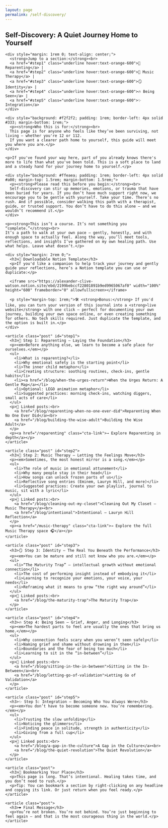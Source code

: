 ```yaml
---
layout: page
permalink: /self-discovery/
---
```


<main>
  <section class="blog-intro">
    <h2>Self-Discovery: A Quiet Journey Home to Yourself</h2>

    <div style="margin: 1rem 0; text-align: center;">
      <strong>Jump to a section:</strong><br>
      <a href="#step1" class="underline hover:text-orange-600">🧸 Reparenting</a> |
      <a href="#step2" class="underline hover:text-orange-600">🎵 Music Therapy</a> |
      <a href="#step3" class="underline hover:text-orange-600">🪞 Identity</a> |
      <a href="#step4" class="underline hover:text-orange-600">🔥 Being Seen</a> |
      <a href="#step5" class="underline hover:text-orange-600">✨ Integration</a>
    </div>

    <div style="background: #f2f2f2; padding: 1rem; border-left: 4px solid #333; margin-bottom: 1rem;">
      <p><strong>Who this is for:</strong><br>
      This page is for anyone who feels like they’ve been surviving, not living — whether you're 12 or 112.  
      If you want a clearer path home to yourself, this guide will meet you where you are.</p>
    </div>

    <p>If you've found your way here, part of you already knows there's more to life than what you've been told. This is a soft place to land and a steady hand for your journey home to yourself.</p>

    <div style="background: #ffeaea; padding: 1rem; border-left: 4px solid #a00; margin-top: 1.5rem; margin-bottom: 1.5rem;">
      <p><strong>Please read this before you begin:</strong><br>
      Self-discovery can stir up memories, emotions, or trauma that have been buried for years. If you don’t have much support right now, we encourage you to be gentle with yourself. Take your time. There’s no rush. And if possible, consider walking this path with a therapist, guide, or trusted support. You don’t have to do this alone — and we wouldn’t recommend it.</p>
    </div>

    <p><strong>This isn’t a course. It’s not something you “complete.”</strong><br>
    It’s a path to walk at your own pace — gently, honestly, and with enough space to actually feel. Along the way, you’ll meet tools, reflections, and insights I’ve gathered on my own healing path. Use what helps. Leave what doesn’t.</p>

    <div style="margin: 2rem 0;">
      <h3>📔 Downloadable Notion Template</h3>
      <p>If you'd like a companion to help track your journey and gently guide your reflections, here’s a Notion template you can use or duplicate:</p>

      <iframe src="https://alexander-clive-watson.notion.site/ebd/2199bebccf22801891b9ed9965067af0" width="100%" height="600" frameborder="0" allowfullscreen></iframe>

      <p style="margin-top: 1rem;">🛠️ <strong>Bonus:</strong> If you'd like, you can turn your version of this journal into a <strong>live website</strong> with one click — perfect for documenting your own journey, building your own space online, or even creating something for others. No tech skills required. Just duplicate the template, and the option is built in.</p>
    </div>
  </section>

  <section class="blog-list">

    <article class="post" id="step1">
      <h3>🧸 Step 1: Reparenting – Laying the Foundation</h3>
      <p><em>Before anything else, we learn to become a safe place for ourselves.</em></p>
      <ul>
        <li>What is reparenting?</li>
        <li>Why emotional safety is the starting point</li>
        <li>The inner child metaphor</li>
        <li>Creating structure: soothing routines, check-ins, gentle habits</li>
        <li><a href="/blog/when-the-urges-return">When the Urges Return: A Gentle Map</a></li>
        <li>Optional: LEGO animation metaphor</li>
        <li>Suggested practices: morning check-ins, watching diggers, small acts of care</li>
      </ul>
      <p>🔗 Linked posts:<br>
        <a href="/blog/reparenting-when-no-one-ever-did">Reparenting When No One Ever Did</a><br>
        <a href="/blog/building-the-wise-adult">Building the Wise Adult</a>
      </p>
      <p><a href="/reparenting" class="cta-link">→ Explore Reparenting in depth</a></p>
    </article>

    <article class="post" id="step2">
      <h3>🎵 Step 2: Music Therapy – Letting the Feelings Move</h3>
      <p><em>Sometimes, the most honest mirror is a song.</em></p>
      <ul>
        <li>The role of music in emotional attunement</li>
        <li>Why many people stay in their head</li>
        <li>How songs can unlock frozen parts of us</li>
        <li>Reflective song entries (Eminem, Lauryn Hill, and more)</li>
        <li>Suggested practices: Create your own playlist, journal to music, sit with a lyric</li>
      </ul>
      <p>🔗 Linked posts:<br>
        <a href="/blog/cleaning-out-my-closet">Cleaning Out My Closet – Music Therapy</a><br>
        <a href="/blog/intentional">Intentional – Lauryn Hill Reflection</a>
      </p>
      <p><a href="/music-therapy" class="cta-link">→ Explore the full Music Therapy space 🎧</a></p>
    </article>

    <article class="post" id="step3">
      <h3>🪞 Step 3: Identity – The Real You Beneath the Performance</h3>
      <p><em>You can be mature and still not know who you are.</em></p>
      <ul>
        <li>“The Maturity Trap” — intellectual growth without emotional connection</li>
        <li>The cost of performing insight instead of embodying it</li>
        <li>Learning to recognize your emotions, your voice, your needs</li>
        <li>Reframing what it means to grow “the right way around”</li>
      </ul>
      <p>🔗 Linked posts:<br>
        <a href="/blog/the-maturity-trap">The Maturity Trap</a>
      </p>
    </article>

    <article class="post" id="step4">
      <h3>🔥 Step 4: Being Seen – Grief, Anger, and Longing</h3>
      <p><em>The hardest parts to feel are usually the ones that bring us home.</em></p>
      <ul>
        <li>Why connection feels scary when you weren’t seen safely</li>
        <li>Naming grief and shame without drowning in them</li>
        <li>Boundaries and the fear of being too much</li>
        <li>Learning to sit in the “in-between”</li>
      </ul>
      <p>🔗 Linked posts:<br>
        <a href="/blog/sitting-in-the-in-between">Sitting in the In-Between</a><br>
        <a href="/blog/letting-go-of-validation">Letting Go of Validation</a>
      </p>
    </article>

    <article class="post" id="step5">
      <h3>✨ Step 5: Integration – Becoming Who You Always Were</h3>
      <p><em>You don’t have to become someone new. You’re remembering.</em></p>
      <ul>
        <li>Trusting the slow unfolding</li>
        <li>Noticing the glimmers</li>
        <li>Finding peace in solitude, strength in authenticity</li>
        <li>Giving from a full cup</li>
      </ul>
      <p>🔗 Linked posts:<br>
        <a href="/blog/a-gap-in-the-culture">A Gap in the Culture</a><br>
        <a href="/blog/the-quiet-revolution">The Quiet Revolution</a>
      </p>
    </article>

    <article class="post">
      <h3>🧭 Bookmarking Your Place</h3>
      <p>This page is long. That’s intentional. Healing takes time, and you don’t need to rush.</p>
      <p>Tip: You can bookmark a section by right-clicking on any headline and copying its link. Or just return when you feel ready.</p>
    </article>

    <article class="post">
      <h3>❤️ Final Message</h3>
      <p>You’re not broken. You’re not behind. You’re just beginning to feel again — and that is the most courageous thing in the world.</p>
    </article>

  </section>
</main>
